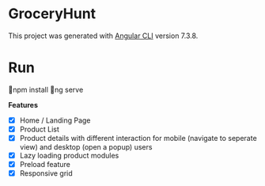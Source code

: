 # GroceryHunt

This project was generated with [Angular CLI](https://github.com/angular/angular-cli) version 7.3.8.

# Run

🐥npm install
🐥ng serve

**Features**
- [x] Home / Landing Page
- [x] Product List 
- [x] Product details with different interaction for mobile (navigate to seperate view) and desktop (open a popup) users
- [x] Lazy loading product modules
- [x] Preload feature
- [x] Responsive grid
